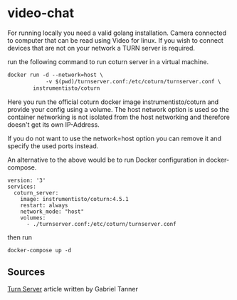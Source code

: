 # video-chat

For running locally you need a valid golang installation.
Camera connected to computer that can be read using Video for linux.
If you wish to connect devices that are not on your network a TURN server is required.

run the following command to run coturn server in a virtual machine.

```md
docker run -d --network=host \
            -v $(pwd)/turnserver.conf:/etc/coturn/turnserver.conf \
        instrumentisto/coturn
```

Here you run the official coturn docker image instrumentisto/coturn and provide your config using a volume. The host network option is used so the container networking is not isolated from the host networking and therefore doesn't get its own IP-Address.

If you do not want to use the network=host option you can remove it and specify the used ports instead.

An alternative to the above would be to run Docker configuration in docker-compose.

```docker
version: '3'
services:
  coturn_server:
    image: instrumentisto/coturn:4.5.1
    restart: always
    network_mode: "host"
    volumes:
      - ./turnserver.conf:/etc/coturn/turnserver.conf
```

then run

`docker-compose up -d`

## Sources

[Turn Server](https://gabrieltanner.org/blog/turn-server) article written by Gabriel Tanner
